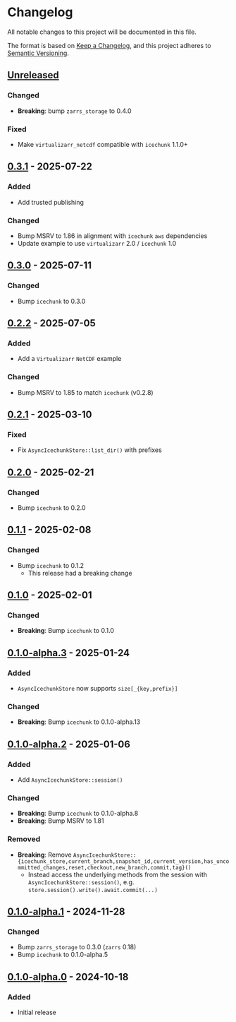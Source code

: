 # Changelog

All notable changes to this project will be documented in this file.

The format is based on [Keep a Changelog](https://keepachangelog.com/en/1.0.0/),
and this project adheres to [Semantic Versioning](https://semver.org/spec/v2.0.0.html).

## [Unreleased]

### Changed
- **Breaking**: bump `zarrs_storage` to 0.4.0

### Fixed
- Make `virtualizarr_netcdf` compatible with `icechunk` 1.1.0+

## [0.3.1] - 2025-07-22

### Added
- Add trusted publishing

### Changed
- Bump MSRV to 1.86 in alignment with `icechunk` `aws` dependencies
- Update example to use `virtualizarr` 2.0 / `icechunk` 1.0

## [0.3.0] - 2025-07-11

### Changed
- Bump `icechunk` to 0.3.0

## [0.2.2] - 2025-07-05

### Added
- Add a `Virtualizarr` `NetCDF` example

### Changed
- Bump MSRV to 1.85 to match `icechunk` (v0.2.8)

## [0.2.1] - 2025-03-10

### Fixed
- Fix `AsyncIcechunkStore::list_dir()` with prefixes

## [0.2.0] - 2025-02-21

### Changed
- Bump `icechunk` to 0.2.0

## [0.1.1] - 2025-02-08

### Changed
- Bump `icechunk` to 0.1.2
  - This release had a breaking change

## [0.1.0] - 2025-02-01

### Changed
- **Breaking**: Bump `icechunk` to 0.1.0

## [0.1.0-alpha.3] - 2025-01-24

### Added
- `AsyncIcechunkStore` now supports `size[_{key,prefix}]`

### Changed
- **Breaking**: Bump `icechunk` to 0.1.0-alpha.13

## [0.1.0-alpha.2] - 2025-01-06

### Added
- Add `AsyncIcechunkStore::session()`

### Changed
- **Breaking**: Bump `icechunk` to 0.1.0-alpha.8
- **Breaking**: Bump MSRV to 1.81

### Removed
- **Breaking**: Remove `AsyncIcechunkStore::{icechunk_store,current_branch,snapshot_id,current_version,has_uncommitted_changes,reset,checkout,new_branch,commit,tag}()`
  - Instead access the underlying methods from the session with `AsyncIcechunkStore::session()`, e.g. `store.session().write().await.commit(...)`

## [0.1.0-alpha.1] - 2024-11-28

### Changed
- Bump `zarrs_storage` to 0.3.0 (`zarrs` 0.18)
- Bump `icechunk` to 0.1.0-alpha.5

## [0.1.0-alpha.0] - 2024-10-18

### Added
- Initial release

[unreleased]: https://github.com/LDeakin/zarrs_icechunk/compare/v0.3.1...HEAD
[0.3.1]: https://github.com/LDeakin/zarrs_icechunk/releases/tag/v0.3.1
[0.3.0]: https://github.com/LDeakin/zarrs_icechunk/releases/tag/v0.3.0
[0.2.2]: https://github.com/LDeakin/zarrs_icechunk/releases/tag/v0.2.2
[0.2.1]: https://github.com/LDeakin/zarrs_icechunk/releases/tag/v0.2.1
[0.2.0]: https://github.com/LDeakin/zarrs_icechunk/releases/tag/v0.2.0
[0.1.1]: https://github.com/LDeakin/zarrs_icechunk/releases/tag/v0.1.1
[0.1.0]: https://github.com/LDeakin/zarrs_icechunk/releases/tag/v0.1.0
[0.1.0-alpha.3]: https://github.com/LDeakin/zarrs_icechunk/releases/tag/v0.1.0-alpha.3
[0.1.0-alpha.2]: https://github.com/LDeakin/zarrs_icechunk/releases/tag/v0.1.0-alpha.2
[0.1.0-alpha.1]: https://github.com/LDeakin/zarrs_icechunk/releases/tag/v0.1.0-alpha.1
[0.1.0-alpha.0]: https://github.com/LDeakin/zarrs_icechunk/releases/tag/v0.1.0-alpha.0
